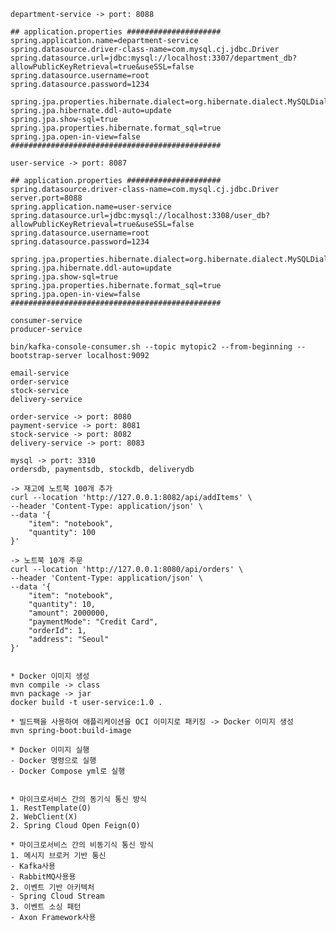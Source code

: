     department-service -> port: 8088

    ## application.properties #####################
    spring.application.name=department-service
    spring.datasource.driver-class-name=com.mysql.cj.jdbc.Driver
    spring.datasource.url=jdbc:mysql://localhost:3307/department_db?allowPublicKeyRetrieval=true&useSSL=false
    spring.datasource.username=root
    spring.datasource.password=1234

    spring.jpa.properties.hibernate.dialect=org.hibernate.dialect.MySQLDialect
    spring.jpa.hibernate.ddl-auto=update
    spring.jpa.show-sql=true
    spring.jpa.properties.hibernate.format_sql=true
    spring.jpa.open-in-view=false
    ###############################################

    user-service -> port: 8087

    ## application.properties #####################
    spring.datasource.driver-class-name=com.mysql.cj.jdbc.Driver
    server.port=8088
    spring.application.name=user-service
    spring.datasource.url=jdbc:mysql://localhost:3308/user_db?allowPublicKeyRetrieval=true&useSSL=false
    spring.datasource.username=root
    spring.datasource.password=1234

    spring.jpa.properties.hibernate.dialect=org.hibernate.dialect.MySQLDialect
    spring.jpa.hibernate.ddl-auto=update
    spring.jpa.show-sql=true
    spring.jpa.properties.hibernate.format_sql=true
    spring.jpa.open-in-view=false
    ###############################################

    consumer-service 
    producer-service 

    bin/kafka-console-consumer.sh --topic mytopic2 --from-beginning --bootstrap-server localhost:9092

    email-service
    order-service
    stock-service
    delivery-service

    order-service -> port: 8080
    payment-service -> port: 8081
    stock-service -> port: 8082
    delivery-service -> port: 8083

    mysql -> port: 3310
    ordersdb, paymentsdb, stockdb, deliverydb

    -> 재고에 노트북 100개 추가
    curl --location 'http://127.0.0.1:8082/api/addItems' \
    --header 'Content-Type: application/json' \
    --data '{
        "item": "notebook",
        "quantity": 100
    }'

    -> 노트북 10개 주문
    curl --location 'http://127.0.0.1:8080/api/orders' \
    --header 'Content-Type: application/json' \
    --data '{
        "item": "notebook",
        "quantity": 10,
        "amount": 2000000,
        "paymentMode": "Credit Card",
        "orderId": 1,
        "address": "Seoul"
    }'


    * Docker 이미지 생성
    mvn compile -> class
    mvn package -> jar
    docker build -t user-service:1.0 .

    * 빌드팩을 사용하여 애플리케이션을 OCI 이미지로 패키징 -> Docker 이미지 생성
    mvn spring-boot:build-image 

    * Docker 이미지 실행
    - Docker 명령으로 실행
    - Docker Compose yml로 실행


    * 마이크로서비스 간의 동기식 통신 방식
    1. RestTemplate(O)
    2. WebClient(X)
    2. Spring Cloud Open Feign(O)

    * 마이크로서비스 간의 비동기식 통신 방식
    1. 메시지 브로커 기반 통신
    - Kafka사용
    - RabbitMQ사용용
    2. 이벤트 기반 아키텍처
    - Spring Cloud Stream
    3. 이벤트 소싱 패턴
    - Axon Framework사용



